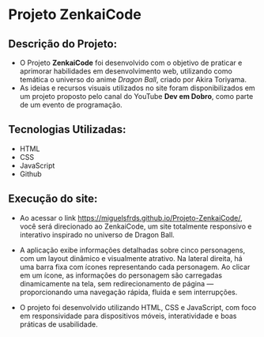 # Projeto ZenkaiCode

## Descrição do Projeto:

- O Projeto **ZenkaiCode** foi desenvolvido com o objetivo de praticar e aprimorar habilidades em desenvolvimento web, utilizando como temática o universo do anime *Dragon Ball*, criado por Akira Toriyama.
- As ideias e recursos visuais utilizados no site foram disponibilizados em um projeto proposto pelo canal do YouTube **Dev em Dobro**, como parte de um evento de programação.

## Tecnologias Utilizadas:

- HTML
- CSS
- JavaScript
- Github

## Execução do site:

- Ao acessar o link https://miguelsfrds.github.io/Projeto-ZenkaiCode/, você será direcionado ao ZenkaiCode, um site totalmente responsivo e interativo inspirado no universo de Dragon Ball.

- A aplicação exibe informações detalhadas sobre cinco personagens, com um layout dinâmico e visualmente atrativo. Na lateral direita, há uma barra fixa com ícones representando cada personagem. Ao clicar em um ícone, as informações do personagem são carregadas dinamicamente na tela, sem redirecionamento de página — proporcionando uma navegação rápida, fluida e sem interrupções.

- O projeto foi desenvolvido utilizando HTML, CSS e JavaScript, com foco em responsividade para dispositivos móveis, interatividade e boas práticas de usabilidade.
